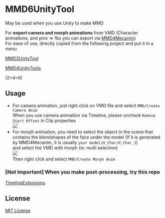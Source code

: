 ﻿# MMD6UnityTool

May be used when you use Unity to make MMD

For **export camera and morph animations** from VMD (Character animations, and pmx => fbx you can export
via [MMD4Mecanim](https://stereoarts.jp/))
<br>
For ease of use, directly copied from the following project and put it in a menu

[MMD2UnityTool](https://github.com/MorphoDiana/MMD2UnityTool)

[MMD4UnityTools](https://github.com/ShiinaRinne/MMD4UnityTools)

(2+4=6)

## Usage

- For camera animation, just right click on VMD file and select `MMD/Create Camera Anim`<br>
  When you use camera animation via Timeline, please uncheck `Remove Start Offset` in Clip properties<br>
  ![](https://pic.youngmoe.com/1668669688_202211171521480/6375e0f85569a.png)
- For morph animation, you need to select the object in the scene that contains the blendshapes of the face under the
  model
  (If it is generated by MMD4Mecanim, it is usually `your model/U_Char/U_Char_1`)<br>
  and select the VMD with morph (ie: multi selection)<br>
  ![](https://pic.youngmoe.com/1668669748_202211171522697/6375e134917bb.png) <br>
  Then right click and select `MMD/Create Morph Anim`

### [Not Important] When you make post-processing, try this repo
[TimelineExtensions](https://github.com/ShiinaRinne/TimelineExtensions)

## License
[MIT License](https://github.com/ShiinaRinne/MMD6UnityTool/blob/master/LICENSE)

